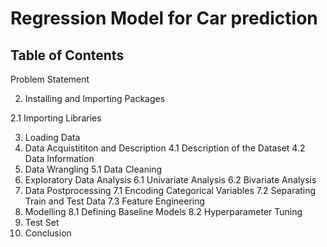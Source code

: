 # Regression Model for Car prediction
## Table of Contents

Problem Statement

2. Installing and Importing Packages

  2.1 Importing Libraries
  
3. Loading Data
4. Data Acquistititon and Description
 4.1 Description of the Dataset
 4.2 Data Information
5. Data Wrangling
 5.1 Data Cleaning
6. Exploratory Data Analysis
 6.1 Univariate Analysis
 6.2 Bivariate Analysis
7. Data Postprocessing
 7.1 Encoding Categorical Variables
 7.2 Separating Train and Test Data
 7.3 Feature Engineering
8. Modelling
 8.1 Defining Baseline Models
 8.2 Hyperparameter Tuning
9. Test Set
10. Conclusion





